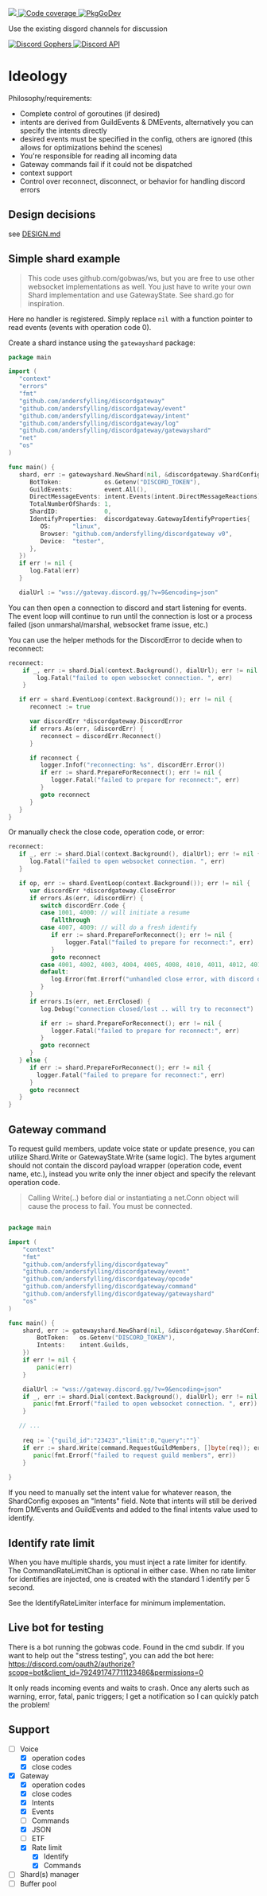 <p>
  <a href="https://codecov.io/gh/andersfylling/discordgateway">
    <img src="https://codecov.io/gh/andersfylling/discordgateway/branch/master/graph/badge.svg" />
  </a>
  <a href='https://goreportcard.com/report/github.com/andersfylling/discordgateway'>
    <img src='https://goreportcard.com/badge/github.com/andersfylling/discordgateway' alt='Code coverage' />
  </a>
  <a href='https://pkg.go.dev/github.com/andersfylling/discordgateway'>
    <img src="https://pkg.go.dev/badge/andersfylling/discordgateway" alt="PkgGoDev">
  </a>
</p>
<p>Use the existing disgord channels for discussion</p>
<p>
  <a href='https://discord.gg/fQgmBg'>
    <img src='https://img.shields.io/badge/Discord%20Gophers-%23disgord-blue.svg' alt='Discord Gophers' />
  </a>
  <a href='https://discord.gg/HBTHbme'>
    <img src='https://img.shields.io/badge/Discord%20API-%23disgord-blue.svg' alt='Discord API' />
  </a>
</p>

# Ideology

[//]: # "Discord is a mess. Consistency is a luxury. And simplicity is somewhere over here or there."

Philosophy/requirements:
 - Complete control of goroutines (if desired)
 - intents are derived from GuildEvents & DMEvents, alternatively you can specify the intents directly
 - desired events must be specified in the config, others are ignored (this allows for optimizations behind the scenes)
 - You're responsible for reading all incoming data
 - Gateway commands fail if it could not be dispatched
 - context support
 - Control over reconnect, disconnect, or behavior for handling discord errors

## Design decisions

see [DESIGN.md](DESIGN.md)

## Simple shard example 
> This code uses github.com/gobwas/ws, but you are free to use other
> websocket implementations as well. You just have to write your own Shard implementation
> and use GatewayState. See shard.go for inspiration.

Here no handler is registered. Simply replace `nil` with a function pointer to read events (events with operation code 0).

Create a shard instance using the `gatewayshard` package:

```go
package main

import (
   "context"
   "errors"
   "fmt"
   "github.com/andersfylling/discordgateway"
   "github.com/andersfylling/discordgateway/event"
   "github.com/andersfylling/discordgateway/intent"
   "github.com/andersfylling/discordgateway/log"
   "github.com/andersfylling/discordgateway/gatewayshard"
   "net"
   "os"
)

func main() {
   shard, err := gatewayshard.NewShard(nil, &discordgateway.ShardConfig{
      BotToken:            os.Getenv("DISCORD_TOKEN"),
      GuildEvents:         event.All(),
      DirectMessageEvents: intent.Events(intent.DirectMessageReactions)
      TotalNumberOfShards: 1, 
      ShardID:             0,
      IdentifyProperties:  discordgateway.GatewayIdentifyProperties{
         OS:      "linux",
         Browser: "github.com/andersfylling/discordgateway v0",
         Device:  "tester",
      },
   })
   if err != nil {
      log.Fatal(err)
   }

   dialUrl := "wss://gateway.discord.gg/?v=9&encoding=json"
```

You can then open a connection to discord and start listening for events. The event loop will continue to run
until the connection is lost or a process failed (json unmarshal/marshal, websocket frame issue, etc.)

You can use the helper methods for the DiscordError to decide when to reconnect:
```go
reconnect:
    if _, err := shard.Dial(context.Background(), dialUrl); err != nil {
        log.Fatal("failed to open websocket connection. ", err)
    }

   if err = shard.EventLoop(context.Background()); err != nil {
      reconnect := true

      var discordErr *discordgateway.DiscordError
      if errors.As(err, &discordErr) {
         reconnect = discordErr.Reconnect()
      }

      if reconnect {
         logger.Infof("reconnecting: %s", discordErr.Error())
         if err := shard.PrepareForReconnect(); err != nil {
            logger.Fatal("failed to prepare for reconnect:", err)
         }
         goto reconnect
      }
   }
}
```

Or manually check the close code, operation code, or error:
```go
reconnect:
   if _, err := shard.Dial(context.Background(), dialUrl); err != nil {
      log.Fatal("failed to open websocket connection. ", err)
   }

   if op, err := shard.EventLoop(context.Background()); err != nil {
      var discordErr *discordgateway.CloseError
      if errors.As(err, &discordErr) {
         switch discordErr.Code {
         case 1001, 4000: // will initiate a resume
            fallthrough
         case 4007, 4009: // will do a fresh identify
            if err := shard.PrepareForReconnect(); err != nil {
                logger.Fatal("failed to prepare for reconnect:", err)
            }
            goto reconnect
         case 4001, 4002, 4003, 4004, 4005, 4008, 4010, 4011, 4012, 4013, 4014:
         default:
            log.Error(fmt.Errorf("unhandled close error, with discord op code(%d): %d", op, discordErr.Code))
         }
      }
      if errors.Is(err, net.ErrClosed) {
         log.Debug("connection closed/lost .. will try to reconnect")

         if err := shard.PrepareForReconnect(); err != nil {
            logger.Fatal("failed to prepare for reconnect:", err)
         }
         goto reconnect
      }
   } else {
      if err := shard.PrepareForReconnect(); err != nil {
        logger.Fatal("failed to prepare for reconnect:", err)
      }
      goto reconnect
   }
}
```

## Gateway command
To request guild members, update voice state or update presence, you can utilize Shard.Write or GatewayState.Write (same logic). 
The bytes argument should not contain the discord payload wrapper (operation code, event name, etc.), instead you write only
the inner object and specify the relevant operation code.

> Calling Write(..) before dial or instantiating a net.Conn object will cause the process to fail. You must be connected.

```go

package main

import (
	"context"
	"fmt"
	"github.com/andersfylling/discordgateway"
	"github.com/andersfylling/discordgateway/event"
	"github.com/andersfylling/discordgateway/opcode"
	"github.com/andersfylling/discordgateway/command"
	"github.com/andersfylling/discordgateway/gatewayshard"
	"os"
)

func main() {
	shard, err := gatewayshard.NewShard(nil, &discordgateway.ShardConfig{
		BotToken:   os.Getenv("DISCORD_TOKEN"),
		Intents:    intent.Guilds,
	})
	if err != nil {
		panic(err)
	}

	dialUrl := "wss://gateway.discord.gg/?v=9&encoding=json"
	if _, err := shard.Dial(context.Background(), dialUrl); err != nil {
       panic(fmt.Errorf("failed to open websocket connection. ", err))
	}

   // ...
   
	req := `{"guild_id":"23423","limit":0,"query":""}`
	if err := shard.Write(command.RequestGuildMembers, []byte(req)); err != nil {
       panic(fmt.Errorf("failed to request guild members", err))
    }
    
}
```

If you need to manually set the intent value for whatever reason, the ShardConfig exposes an "Intents" field.
Note that intents will still be derived from DMEvents and GuildEvents and added to the final intents value used
to identify.

## Identify rate limit
When you have multiple shards, you must inject a rate limiter for identify. The CommandRateLimitChan is optional in either case.
When no rate limiter for identifies are injected, one is created with the standard 1 identify per 5 second.

See the IdentifyRateLimiter interface for minimum implementation.

## Live bot for testing
There is a bot running the gobwas code. Found in the cmd subdir. If you want to help out the "stress testing", you can add the bot here: https://discord.com/oauth2/authorize?scope=bot&client_id=792491747711123486&permissions=0

It only reads incoming events and waits to crash. Once any alerts such as warning, error, fatal, panic triggers; I get a notification so I can quickly patch the problem!


## Support

 - [ ] Voice
   - [X] operation codes
   - [X] close codes
 - [x] Gateway
   - [X] operation codes
   - [X] close codes
   - [X] Intents
   - [x] Events
   - [ ] Commands
   - [x] JSON
   - [ ] ETF
   - [x] Rate limit
     - [x] Identify
     - [x] Commands
 - [ ] Shard(s) manager
 - [ ] Buffer pool
